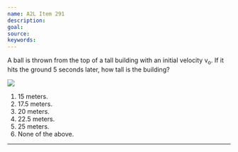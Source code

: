 ```yaml
---
name: A2L Item 291
description: 
goal: 
source: 
keywords: 
---
```


A ball is thrown from the top of a tall building with an initial
velocity v<sub>o</sub>. If it hits the ground 5 seconds later, how tall
is the building? <div class="img-right"><img
src="/files/Item291_fig1.gif" /></div>

1. 15 meters.
2. 17.5 meters.
3. 20 meters.
4. 22.5 meters.
5. 25 meters.
6. None of the above.


<hr/>


